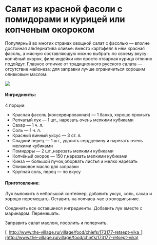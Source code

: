 ﻿---
image: https://s-media-cache-ak0.pinimg.com/564x/ae/86/39/ae86394ee1360d166aa12bb7f465e9f3.jpg
---
# Салат из красной фасоли с помидорами и курицей или копченым окороком

Популярный во многих странах овощной салат с фасолью — вполне достойная альтернатива оливье: вместо картофеля в нём красная фасоль, а мясную составляющую можно выбрать по своему вкусу: копчёный окорок, филе индейки или просто отварная курица отлично подойдут. Главное отличие от традиционного русского салата — отсутствие майонеза: для заправки лучше ограничиться хорошим оливковым маслом.

![](https://s-media-cache-ak0.pinimg.com/564x/ae/86/39/ae86394ee1360d166aa12bb7f465e9f3.jpg)

#### Ингредиенты:

4 порции

* Красная фасоль \(консервированная\) — 1 банка, хорошо промыть
* Репчатый лук — 1 шт., нарезать очень мелкими кубиками
* Сахар — 1 ч. л.
* Соль — 1 ч. л.
* Красный винный уксус — 3 ст. л.
* Сладкий перец — 1 шт., удалить сердцевину и нарезать очень мелкими кубиками
* Помидоры — 2 шт.,нарезать мелкими кубиками
* Копчёный окорок — 150 г,нарезать мелкими кубиками
* Кинза — большой пучок,оборвать листья и мелко нарезать
* Оливковое масло для заправки
* Крупная соль, перец — по вкусу

#### Приготовление:

Лук выложить в небольшой контейнер, добавить уксус, соль, сахар и хорошо перемешать. Оставить на полчаса-час в холодильнике.

Соединить все оставшиеся ингредиенты. Добавить лук вместе с маринадом. Перемешать.

Заправить салат маслом, посолить и поперчить.

[_http://www.the-village.ru/village/food/chiefs/173177-retsept-vika_](http://www.the-village.ru/village/food/chiefs/173177-retsept-vika)

